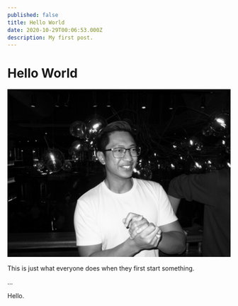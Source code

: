 ```yaml
---
published: false
title: Hello World
date: 2020-10-29T00:06:53.000Z
description: My first post.
---
```

# Hello World

![](50298829558_04e4560555_o.jpg "In the before times, we used to be able to see other people.")

This is just what everyone does when they first start something.

...

Hello.
